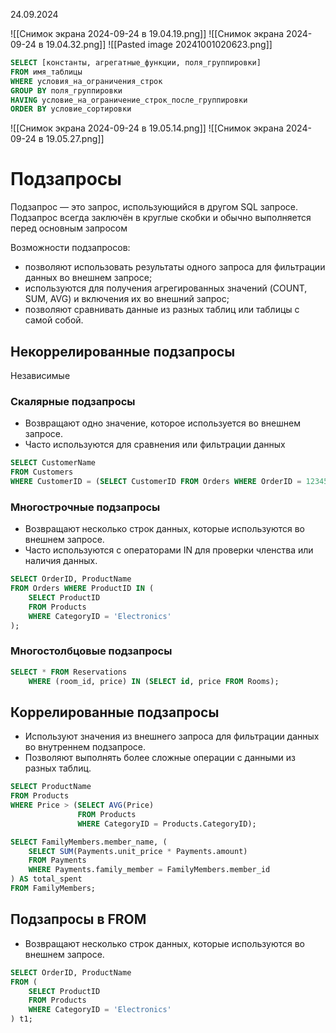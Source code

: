 24.09.2024

![[Снимок экрана 2024-09-24 в 19.04.19.png]]
![[Снимок экрана 2024-09-24 в 19.04.32.png]]
![[Pasted image 20241001020623.png]]
```sql
SELECT [константы, агрегатные_функции, поля_группировки]
FROM имя_таблицы
WHERE условия_на_ограничения_строк
GROUP BY поля_группировки
HAVING условие_на_ограничение_строк_после_группировки
ORDER BY условие_сортировки
```
![[Снимок экрана 2024-09-24 в 19.05.14.png]]
![[Снимок экрана 2024-09-24 в 19.05.27.png]]

# Подзапросы

Подзапрос — это запрос, использующийся в другом SQL запросе. Подзапрос всегда заключён в круглые скобки и обычно выполняется перед основным запросом

Возможности подзапросов:
- позволяют использовать результаты одного запроса для фильтрации данных во внешнем запросе;
- используются для получения агрегированных значений (COUNT, SUM, AVG) и включения их во внешний запрос;
- позволяют сравнивать данные из разных таблиц или таблицы с самой собой.

## Некоррелированные подзапросы
Независимые
### Скалярные подзапросы
- Возвращают одно значение, которое используется во внешнем запросе.
- Часто используются для сравнения или фильтрации данных

```sql
SELECT CustomerName 
FROM Customers 
WHERE CustomerID = (SELECT CustomerID FROM Orders WHERE OrderID = 12345);
```

### Многострочные подзапросы
- Возвращают несколько строк данных, которые используются во внешнем запросе.
- Часто используются с операторами IN для проверки членства или наличия данных.
```sql
SELECT OrderID, ProductName
FROM Orders WHERE ProductID IN (
	SELECT ProductID
	FROM Products
	WHERE CategoryID = 'Electronics'
);
```

### Многостолбцовые подзапросы
```sql
SELECT * FROM Reservations
    WHERE (room_id, price) IN (SELECT id, price FROM Rooms);
```
## Коррелированные подзапросы
- Используют значения из внешнего запроса для фильтрации данных во внутреннем подзапросе.
- Позволяют выполнять более сложные операции с данными из разных таблиц.

``` sql
SELECT ProductName 
FROM Products 
WHERE Price > (SELECT AVG(Price) 
			   FROM Products 
			   WHERE CategoryID = Products.CategoryID);
```

```sql
SELECT FamilyMembers.member_name, (
    SELECT SUM(Payments.unit_price * Payments.amount)
    FROM Payments
    WHERE Payments.family_member = FamilyMembers.member_id
) AS total_spent
FROM FamilyMembers;
```
## Подзапросы в FROM
- Возвращают несколько строк данных, которые используются во внешнем запросе.
```sql
SELECT OrderID, ProductName
FROM (
	SELECT ProductID 
	FROM Products 
	WHERE CategoryID = 'Electronics' 
) t1;
```

